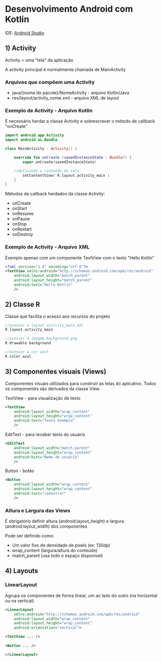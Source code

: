 # Desenvolvimento Android com Kotlin

IDE: [Android Studio](https://developer.android.com/studio)

## 1) Activity

Activity = uma "tela" da aplicação

A activity principal é normalmente chamada de MainActivity

### Arquivos que compõem uma Activity
* java/{nome do pacote}/NomeActivity - arquivo Kotlin/Java
* res/layout/activity_nome.xml - arquivo XML de layout


### Exemplo de Activity - Arquivo Kotlin
É necessário herdar a classe Activity e sobrescrever o método de callback "onCreate"
```kotlin
import android.app.Activity
import android.os.Bundle

class MainActivity : Activity() {

    override fun onCreate (savedInstanceState : Bundle?) {
        super.onCreate(savedInstanceState)

	//definindo o conteúdo da tela
        setContentView( R.layout.activity_main )
    }
}
```

Métodos de callback herdados da classe Activity:
* onCreate
* onStart
* onResume
* onPause
* onStop
* onRestart
* onDestroy


### Exemplo de Activity - Arquivo XML
Exemplo apenas com um componente TextView com o texto "Hello Kotlin"
```xml
<?xml version="1.0" encoding="utf-8"?>
<TextView xmlns:android="http://schemas.android.com/apk/res/android"
    android:layout_width="match_parent"
    android:layout_height="match_parent"
    android:text="Hello Kotlin"
    />
```


## 2) Classe R
Classe que facilita o acesso aos recursos do projeto

```kotlin
//acessar o layout activity_main.xml 
R.layout.activity_main

//acessar a imagem background.png
R.drawable.background

//acessar a cor azul
R.color.azul
```

## 3) Componentes visuais (Views)
Componentes visuais utilizados para construir as telas do aplicativo. Todos os componentes são derivados da classe View

TextView - para visualização de texto
```xml
<TextView	
    android:layout_width="wrap_content"
    android:layout_height="wrap_content"
    android:text="Texto exemplo"
    />
```

EditText - para receber texto do usuário
```xml
<EditText
    android:layout_width="match_parent"
    android:layout_height="wrap_content"
    android:hint="Nome de usuário"
    />
```

Button - botão
```xml
<Button
    android:layout_width="wrap_content"
    android:layout_height="wrap_content"
    android:text="cadastrar"
    />
```

### Altura e Largura das Views
É obrigatório definir altura (android:layout_height) e largura (android:layout_width) dos componentes

Pode ser definido como:
* Um valor fixo de densidade de pixels (ex: 130dp)
* wrap_content (largura/altura do conteúdo)
* match_parent (usa todo o espaço disponível)

## 4) Layouts

### LinearLayout
Agrupa os componentes de forma linear, um ao lado do outro (na horizontal ou na vertical)
```xml
<LinearLayout
    xmlns:android="http://schemas.android.com/apk/res/android"
    android:layout_width="wrap_content"
    android:layout_height="wrap_content"
    android:orientation="vertical">

<TextView ... />
	
<Button ... />

</LinearLayout>
```
